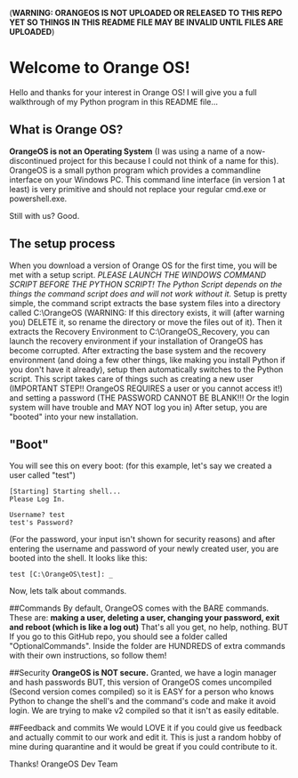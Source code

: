 (**WARNING: ORANGEOS IS NOT UPLOADED OR RELEASED TO THIS REPO YET SO THINGS IN THIS README FILE MAY BE INVALID UNTIL FILES ARE UPLOADED**)


# Welcome to Orange OS!
Hello and thanks for your interest in Orange OS! I will give you a full walkthrough of my Python program in this README file...
## What is Orange OS?
**OrangeOS is not an Operating System** (I was using a name of a now-discontinued project for this because I could not think of a name for this). OrangeOS is a small python program which provides a commandline interface on your Windows PC. This command line interface (in version 1 at least) is very primitive and should not replace your regular cmd.exe or powershell.exe. 

Still with us? Good.
## The setup process
When you download a version of Orange OS for the first time, you will be met with a setup script. 
*PLEASE LAUNCH THE WINDOWS COMMAND SCRIPT BEFORE THE PYTHON SCRIPT! The Python Script depends on the things the command script does and will not work without it.*
Setup is pretty simple, the command script extracts the base system files into a directory called C:\OrangeOS (WARNING: If this directory exists, it will (after warning you) DELETE it, so rename the directory or move the files out of it). Then it extracts the Recovery Environment to C:\OrangeOS_Recovery, you can launch the recovery environment if your installation of OrangeOS has become corrupted.
After extracting the base system and the recovery environment (and doing a few other things, like making you install Python if you don't have it already), setup then automatically switches to the Python script. This script takes care of things such as creating a new user (IMPORTANT STEP!! OrangeOS REQUIRES a user or you cannot access it!) and setting a password (THE PASSWORD CANNOT BE BLANK!!! Or the login system will have trouble and MAY NOT log you in)
After setup, you are "booted" into your new installation. 

## "Boot"
You will see this on every boot: (for this example, let's say we created a user called "test")
```
[Starting] Starting shell...
Please Log In.

Username? test
test's Password? 
```
(For the password, your input isn't shown for security reasons)
and after entering the username and password of your newly created user, you are booted into the shell. It looks like this:
```
test [C:\OrangeOS\test]: _
```

Now, lets talk about commands.

##Commands
By default, OrangeOS comes with the BARE commands. These are: **making a user, deleting a user, changing your password, exit and reboot (which is like a log out)**
That's all you get, no help, nothing.
BUT If you go to this GitHub repo, you should see a folder called "OptionalCommands". Inside the folder are HUNDREDS of extra commands with their own instructions, so follow them!

##Security
**OrangeOS is NOT secure.** Granted, we have a login manager and hash passwords BUT, this version of OrangeOS comes uncompiled (Second version comes compiled) so it is EASY for a person who knows Python to change the shell's and the command's code and make it avoid login.
We are trying to make v2 compiled so that it isn't as easily editable.

##Feedback and commits
We would LOVE it if you could give us feedback and actually commit to our work and edit it. This is just a random hobby of mine during quarantine and it would be great if you could contribute to it.

Thanks!
OrangeOS Dev Team
